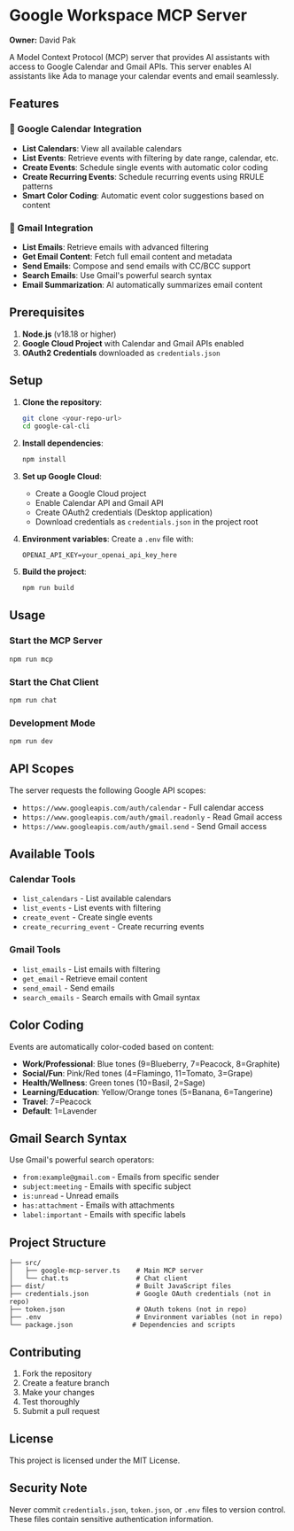 # Google Workspace MCP Server
**Owner:** David Pak

A Model Context Protocol (MCP) server that provides AI assistants with access to Google Calendar and Gmail APIs. This server enables AI assistants like Ada to manage your calendar events and email seamlessly.

## Features

### 📅 Google Calendar Integration
- **List Calendars**: View all available calendars
- **List Events**: Retrieve events with filtering by date range, calendar, etc.
- **Create Events**: Schedule single events with automatic color coding
- **Create Recurring Events**: Schedule recurring events using RRULE patterns
- **Smart Color Coding**: Automatic event color suggestions based on content

### 📧 Gmail Integration
- **List Emails**: Retrieve emails with advanced filtering
- **Get Email Content**: Fetch full email content and metadata
- **Send Emails**: Compose and send emails with CC/BCC support
- **Search Emails**: Use Gmail's powerful search syntax
- **Email Summarization**: AI automatically summarizes email content

## Prerequisites

1. **Node.js** (v18.18 or higher)
2. **Google Cloud Project** with Calendar and Gmail APIs enabled
3. **OAuth2 Credentials** downloaded as `credentials.json`

## Setup

1. **Clone the repository**:
   ```bash
   git clone <your-repo-url>
   cd google-cal-cli
   ```

2. **Install dependencies**:
   ```bash
   npm install
   ```

3. **Set up Google Cloud**:
   - Create a Google Cloud project
   - Enable Calendar API and Gmail API
   - Create OAuth2 credentials (Desktop application)
   - Download credentials as `credentials.json` in the project root

4. **Environment variables**:
   Create a `.env` file with:
   ```
   OPENAI_API_KEY=your_openai_api_key_here
   ```

5. **Build the project**:
   ```bash
   npm run build
   ```

## Usage

### Start the MCP Server
```bash
npm run mcp
```

### Start the Chat Client
```bash
npm run chat
```

### Development Mode
```bash
npm run dev
```

## API Scopes

The server requests the following Google API scopes:
- `https://www.googleapis.com/auth/calendar` - Full calendar access
- `https://www.googleapis.com/auth/gmail.readonly` - Read Gmail access
- `https://www.googleapis.com/auth/gmail.send` - Send Gmail access

## Available Tools

### Calendar Tools
- `list_calendars` - List available calendars
- `list_events` - List events with filtering
- `create_event` - Create single events
- `create_recurring_event` - Create recurring events

### Gmail Tools
- `list_emails` - List emails with filtering
- `get_email` - Retrieve email content
- `send_email` - Send emails
- `search_emails` - Search emails with Gmail syntax

## Color Coding

Events are automatically color-coded based on content:
- **Work/Professional**: Blue tones (9=Blueberry, 7=Peacock, 8=Graphite)
- **Social/Fun**: Pink/Red tones (4=Flamingo, 11=Tomato, 3=Grape)
- **Health/Wellness**: Green tones (10=Basil, 2=Sage)
- **Learning/Education**: Yellow/Orange tones (5=Banana, 6=Tangerine)
- **Travel**: 7=Peacock
- **Default**: 1=Lavender

## Gmail Search Syntax

Use Gmail's powerful search operators:
- `from:example@gmail.com` - Emails from specific sender
- `subject:meeting` - Emails with specific subject
- `is:unread` - Unread emails
- `has:attachment` - Emails with attachments
- `label:important` - Emails with specific labels

## Project Structure

```
├── src/
│   ├── google-mcp-server.ts    # Main MCP server
│   └── chat.ts                 # Chat client
├── dist/                       # Built JavaScript files
├── credentials.json            # Google OAuth credentials (not in repo)
├── token.json                  # OAuth tokens (not in repo)
├── .env                        # Environment variables (not in repo)
└── package.json               # Dependencies and scripts
```

## Contributing

1. Fork the repository
2. Create a feature branch
3. Make your changes
4. Test thoroughly
5. Submit a pull request

## License

This project is licensed under the MIT License.

## Security Note

Never commit `credentials.json`, `token.json`, or `.env` files to version control. These files contain sensitive authentication information.